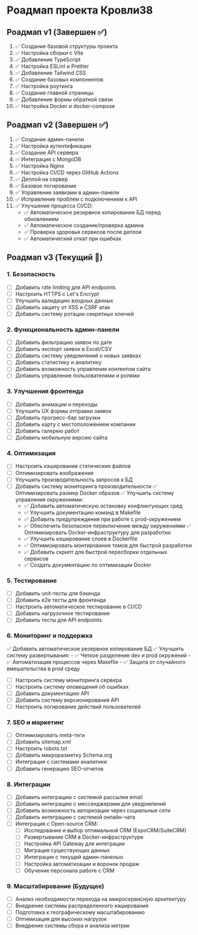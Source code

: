 # Роадмап проекта Кровли38

## Роадмап v1 (Завершен ✅)
1. ✅ Создание базовой структуры проекта
2. ✅ Настройка сборки с Vite
3. ✅ Добавление TypeScript
4. ✅ Настройка ESLint и Prettier
5. ✅ Добавление Tailwind CSS
6. ✅ Создание базовых компонентов
7. ✅ Настройка роутинга
8. ✅ Создание главной страницы
9. ✅ Добавление формы обратной связи
10. ✅ Настройка Docker и docker-compose

## Роадмап v2 (Завершен ✅)
1. ✅ Создание админ-панели
2. ✅ Настройка аутентификации
3. ✅ Создание API сервера
4. ✅ Интеграция с MongoDB
5. ✅ Настройка Nginx
6. ✅ Настройка CI/CD через GitHub Actions
7. ✅ Деплой на сервер
8. ✅ Базовое логирование
9. ✅ Управление заявками в админ-панели
10. ✅ Исправление проблем с подключением к API
11. ✅ Улучшение процесса CI/CD:
    - ✅ Автоматическое резервное копирование БД перед обновлением
    - ✅ Автоматическое создание/проверка админа
    - ✅ Проверка здоровья сервисов после деплоя
    - ✅ Автоматический откат при ошибках

## Роадмап v3 (Текущий 🚀)

### 1. Безопасность
- [ ] Добавить rate limiting для API endpoints
- [ ] Настроить HTTPS с Let's Encrypt
- [ ] Улучшить валидацию входных данных
- [ ] Добавить защиту от XSS и CSRF атак
- [ ] Добавить систему ротации секретных ключей

### 2. Функциональность админ-панели
- [ ] Добавить фильтрацию заявок по дате
- [ ] Добавить экспорт заявок в Excel/CSV
- [ ] Добавить систему уведомлений о новых заявках
- [ ] Добавить статистику и аналитику
- [ ] Добавить возможность управления контентом сайта
- [ ] Добавить управление пользователями и ролями

### 3. Улучшения фронтенда
- [ ] Добавить анимации и переходы
- [ ] Улучшить UX формы отправки заявок
- [ ] Добавить прогресс-бар загрузки
- [ ] Добавить карту с местоположением компании
- [ ] Добавить галерею работ
- [ ] Добавить мобильную версию сайта

### 4. Оптимизация
- [ ] Настроить кэширование статических файлов
- [ ] Оптимизировать изображения
- [ ] Улучшить производительность запросов к БД
- [ ] Добавить систему мониторинга производительности
✅ Оптимизировать размер Docker образов
✅ Улучшить систему управления окружениями:
    - ✅ Добавить автоматическую остановку конфликтующих сред
    - ✅ Улучшить документацию команд в Makefile
    - ✅ Добавить предупреждения при работе с prod-окружением
    - ✅ Обеспечить безопасное переключение между окружениями
✅ Оптимизировать Docker-инфраструктуру для разработки:
    - ✅ Улучшить кэширование слоев в Dockerfile
    - ✅ Оптимизировать монтирование томов для быстрой разработки
    - ✅ Добавить скрипт для быстрой пересборки отдельных сервисов
    - ✅ Создать документацию по оптимизации Docker

### 5. Тестирование
- [ ] Добавить unit-тесты для бэкенда
- [ ] Добавить e2e тесты для фронтенда
- [ ] Настроить автоматическое тестирование в CI/CD
- [ ] Добавить нагрузочное тестирование
- [ ] Добавить тесты для API endpoints

### 6. Мониторинг и поддержка
✅ Добавить автоматическое резервное копирование БД
✅ Улучшить систему развертывания:
    - ✅ Четкое разделение dev и prod окружений
    - ✅ Автоматизация процессов через Makefile
    - ✅ Защита от случайного вмешательства в prod среду
- [ ] Настроить систему мониторинга сервера
- [ ] Настроить систему оповещения об ошибках
- [ ] Добавить документацию API
- [ ] Добавить систему версионирования API
- [ ] Настроить логирование действий пользователей

### 7. SEO и маркетинг
- [ ] Оптимизировать meta-теги
- [ ] Добавить sitemap.xml
- [ ] Настроить robots.txt
- [ ] Добавить микроразметку Schema.org
- [ ] Интеграция с системами аналитики
- [ ] Добавить генерацию SEO-отчетов

### 8. Интеграции
- [ ] Добавить интеграцию с системой рассылки email
- [ ] Добавить интеграцию с мессенджерами для уведомлений
- [ ] Добавить возможность авторизации через социальные сети
- [ ] Добавить интеграцию с системой онлайн-чата
- [ ] Интеграция с Open-source CRM:
    - [ ] Исследование и выбор оптимальной CRM (EspoCRM/SuiteCRM)
    - [ ] Развертывание CRM в Docker-инфраструктуре
    - [ ] Настройка API Gateway для интеграции
    - [ ] Миграция существующих данных
    - [ ] Интеграция с текущей админ-панелью
    - [ ] Настройка автоматизации и воронок продаж
    - [ ] Обучение персонала работе с CRM

### 9. Масштабирование (Будущее)
- [ ] Анализ необходимости перехода на микросервисную архитектуру
- [ ] Внедрение системы распределенного кэширования
- [ ] Подготовка к географическому масштабированию
- [ ] Оптимизация для высоких нагрузок
- [ ] Внедрение системы сбора и анализа метрик 